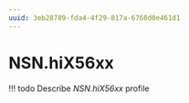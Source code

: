 ```yaml
---
uuid: 3eb28789-fda4-4f29-817a-6760d0e461d1
---
```



# NSN.hiX56xx


<!-- prettier-ignore -->
!!! todo
    Describe *NSN.hiX56xx* profile

